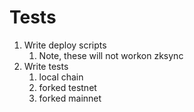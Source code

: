 # Tests

1. Write deploy scripts
   1. Note, these will not workon zksync
2. Write tests
   1. local chain
   2. forked testnet
   3. forked mainnet